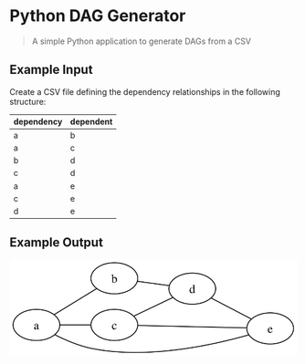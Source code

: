 # Python DAG Generator
> A simple Python application to generate DAGs from a CSV

## Example Input
Create a CSV file defining the dependency relationships in the following structure: 

| dependency | dependent |
| --- | --- |
| a | b |
| a | c |
| b | d |
| c | d |
| a | e |
| c | e |
| d | e |

## Example Output
![DAG](images/DAG.svg)